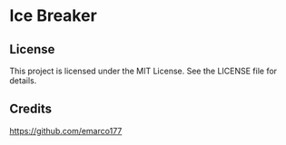 # Ice Breaker

## License 
This project is licensed under the MIT License. See the LICENSE file for details.
## Credits 
https://github.com/emarco177
